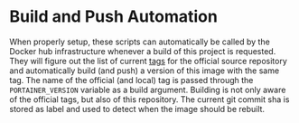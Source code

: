 # Build and Push Automation

When properly setup, these scripts can automatically be called by the Docker hub
infrastructure whenever a build of this project is requested. They will figure
out the list of current [tags] for the official source repository and
automatically build (and push) a version of this image with the same tag. The
name of the official (and local) tag is passed through the `PORTAINER_VERSION`
variable as a build argument. Building is not only aware of the official tags, but also of this repository. The current git commit sha is stored as label and used to detect when the image should be rebuilt.

  [tags]: https://hub.docker.com/r/portainer/portainer-ce/tags